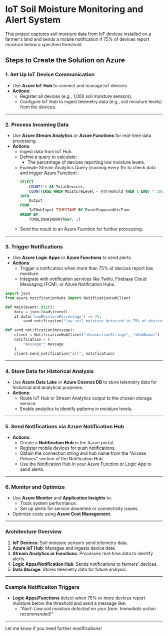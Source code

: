 # IoT Soil Moisture Monitoring and Alert System

This project captures soil moisture data from IoT devices installed on a farmer's land and sends a mobile notification if 75% of devices report moisture below a specified threshold.

## Steps to Create the Solution on Azure

### 1. Set Up IoT Device Communication
- Use **Azure IoT Hub** to connect and manage IoT devices.
- **Actions**:
  - Register all devices (e.g., 1,000 soil moisture sensors).
  - Configure IoT Hub to ingest telemetry data (e.g., soil moisture levels) from the devices.

---

### 2. Process Incoming Data
- Use **Azure Stream Analytics** or **Azure Functions** for real-time data processing.
- **Actions**:
  - Ingest data from IoT Hub.
  - Define a query to calculate:
    - The percentage of devices reporting low moisture levels.
  - Example Stream Analytics Query (running every 1hr to check data and trigger Azure Function) :
    ```sql
    SELECT
        COUNT(*) AS TotalDevices,
        COUNT(CASE WHEN MoistureLevel < @Threshold THEN 1 END) * 100.0 / COUNT(*) AS LowMoisturePercentage
    INTO
        Output
    FROM
        IoTHubInput TIMESTAMP BY EventEnqueuedUtcTime
    GROUP BY
        TUMBLINGWINDOW(hour, 1)
    ```
  - Send the result to an Azure Fucntion for further processing.
---

### 3. Trigger Notifications
- Use **Azure Logic Apps** or **Azure Functions** to send alerts.
- **Actions**:
  - Trigger a notification when more than 75% of devices report low moisture.
  - Integrate with notification services like Twilio, Firebase Cloud Messaging (FCM), or Azure Notification Hubs.

```python
import json
from azure.notificationhubs import NotificationHubClient

def main(event: dict):
    data = json.loads(event)
    if data['LowMoisturePercentage'] >= 75:
        send_notification("Low soil moisture detected in 75% of devices")

def send_notification(message):
    client = NotificationHubClient("<ConnectionString>", "<HubName>")
    notification = {
        "message": message
    }
    client.send_notification("all", notification)
```
---

### 4. Store Data for Historical Analysis
- Use **Azure Data Lake** or **Azure Cosmos DB** to store telemetry data for historical and analytical purposes.
- **Actions**:
  - Route IoT Hub or Stream Analytics output to the chosen storage service.
  - Enable analytics to identify patterns in moisture levels.

---

### 5. Send Notifications via Azure Notification Hub
- **Actions**:
  - Create a **Notification Hub** in the Azure portal.
  - Register mobile devices for push notifications.
  - Obtain the connection string and hub name from the "Access Policies" section of the Notification Hub.
  - Use the Notification Hub in your Azure Function or Logic App to send alerts.

---

### 6. Monitor and Optimize
- Use **Azure Monitor** and **Application Insights** to:
  - Track system performance.
  - Set up alerts for service downtime or connectivity issues.
- Optimize costs using **Azure Cost Management**.

---

### Architecture Overview
1. **IoT Devices**: Soil moisture sensors send telemetry data.
2. **Azure IoT Hub**: Manages and ingests device data.
3. **Stream Analytics or Functions**: Processes real-time data to identify alerts.
4. **Logic Apps/Notification Hub**: Sends notifications to farmers' devices.
5. **Data Storage**: Stores telemetry data for future analysis.

---

### Example Notification Triggers
- **Logic Apps/Functions** detect when 75% or more devices report moisture below the threshold and send a message like:
  - *"Alert: Low soil moisture detected on your farm. Immediate action recommended!"*

---

Let me know if you need further modifications!

